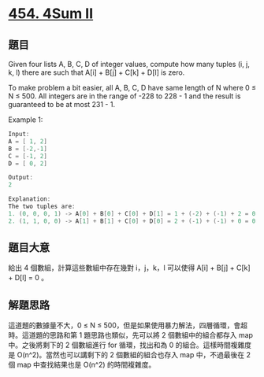 # [454. 4Sum II](https://leetcode.com/problems/4sum-ii/)

## 題目

Given four lists A, B, C, D of integer values, compute how many tuples (i, j, k, l) there are such that A[i] + B[j] + C[k] + D[l] is zero.

To make problem a bit easier, all A, B, C, D have same length of N where 0 ≤ N ≤ 500. All integers are in the range of -228 to 228 - 1 and the result is guaranteed to be at most 231 - 1.

Example 1:

```c
Input:
A = [ 1, 2]
B = [-2,-1]
C = [-1, 2]
D = [ 0, 2]

Output:
2

Explanation:
The two tuples are:
1. (0, 0, 0, 1) -> A[0] + B[0] + C[0] + D[1] = 1 + (-2) + (-1) + 2 = 0
2. (1, 1, 0, 0) -> A[1] + B[1] + C[0] + D[0] = 2 + (-1) + (-1) + 0 = 0
```


## 題目大意

給出 4 個數組，計算這些數組中存在幾對 i，j，k，l 可以使得 A[i] + B[j] + C[k] + D[l] = 0 。

## 解題思路

這道題的數據量不大，0 ≤ N ≤ 500，但是如果使用暴力解法，四層循環，會超時。這道題的思路和第 1 題思路也類似，先可以將 2 個數組中的組合都存入 map 中。之後將剩下的 2 個數組進行 for 循環，找出和為 0 的組合。這樣時間複雜度是 O(n^2)。當然也可以講剩下的 2 個數組的組合也存入 map 中，不過最後在 2 個 map 中查找結果也是 O(n^2) 的時間複雜度。




